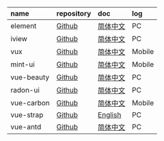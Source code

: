 | name       | repository    | doc           | log    |
|:-----------|:--------------|:--------------|:-------|
| element    | [Github][1]   | [简体中文][2]   | PC     |
| iview      | [Github][3]   | [简体中文][4]   | PC     |
| vux        | [Github][5]   | [简体中文][6]   | Mobile |
| mint-ui    | [Github][7]   | [简体中文][8]   | Mobile |
| vue-beauty | [Github][9]   | [简体中文][10]  | PC     |
| radon-ui   | [Github][11]  | [简体中文][12]  | PC     |
| vue-carbon | [Github][13]  | [简体中文][14]  | Mobile |
| vue-strap  | [Github][15]  | [English][16] | PC     |
| vue-antd   | [Github][17]  | [简体中文][18]  | PC     |


[1]: https://github.com/ElemeFE/element
[2]: http://element.eleme.io/
[3]: https://github.com/iview/iview
[4]: https://www.iviewui.com/docs/
[5]: https://github.com/airyland/vux
[6]: https://vux.li/#/
[7]: https://github.com/ElemeFE/mint-ui
[8]: http://mint-ui.github.io/docs/#!/
[9]: https://github.com/FE-Driver/vue-beauty
[10]: https://fe-driver.github.io/vue-beauty/
[11]: https://github.com/luojilab/radon-ui
[12]: https://luojilab.github.io/radon-ui/0.5.0/
[13]: https://github.com/myronliu347/vue-carbon
[14]: https://myronliu347.github.io/vue-carbon/
[15]:  https://github.com/yuche/vue-strap
[16]: http://yuche.github.io/vue-strap/
[17]: https://github.com/okoala/vue-antd
[18]:  http://okoala.github.io/vue-antd/#!/components
